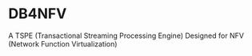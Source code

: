 # DB4NFV
A TSPE (Transactional Streaming Processing Engine) Designed for NFV (Network Function Virtualization)
